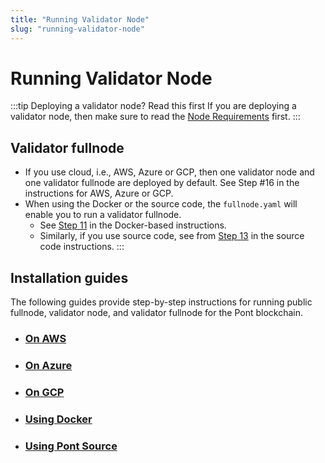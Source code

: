 ```yaml
---
title: "Running Validator Node"
slug: "running-validator-node"
---
```


# Running Validator Node

:::tip Deploying a validator node? Read this first
If you are deploying a validator node, then make sure to read the [Node Requirements](nodes/validator-node/operator/node-requirements.md) first.
:::


## Validator fullnode

- If you use cloud, i.e., AWS, Azure or GCP, then one validator node and one validator fullnode are deployed by default. See Step #16 in the instructions for AWS, Azure or GCP. 
- When using the Docker or the source code, the `fullnode.yaml` will enable you to run a validator fullnode. 
  - See [Step 11](nodes/validator-node/operator/running-validator-node/using-docker.md#docker-vfn) in the Docker-based instructions. 
  - Similarly, if you use source code, see from [Step 13](run-validator-node-using-source#source-code-vfn) in the source code instructions. 
:::

## Installation guides
The following guides provide step-by-step instructions for running public fullnode, validator node, and validator fullnode for the Pont blockchain. 

- ### [On AWS](nodes/validator-node/operator/running-validator-node/using-aws.md)
- ### [On Azure](nodes/validator-node/operator/running-validator-node/using-azure.md)
- ### [On GCP](nodes/validator-node/operator/running-validator-node/using-gcp.md)
- ### [Using Docker](nodes/validator-node/operator/running-validator-node/using-docker.md)
- ### [Using Pont Source](nodes/validator-node/operator/running-validator-node/using-source-code.md)
